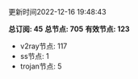 更新时间2022-12-16 19:48:43

**总订阅: 45**
**总节点: 705**
**有效节点: 123**
- v2ray节点: 117
- ss节点: 1
- trojan节点: 5

